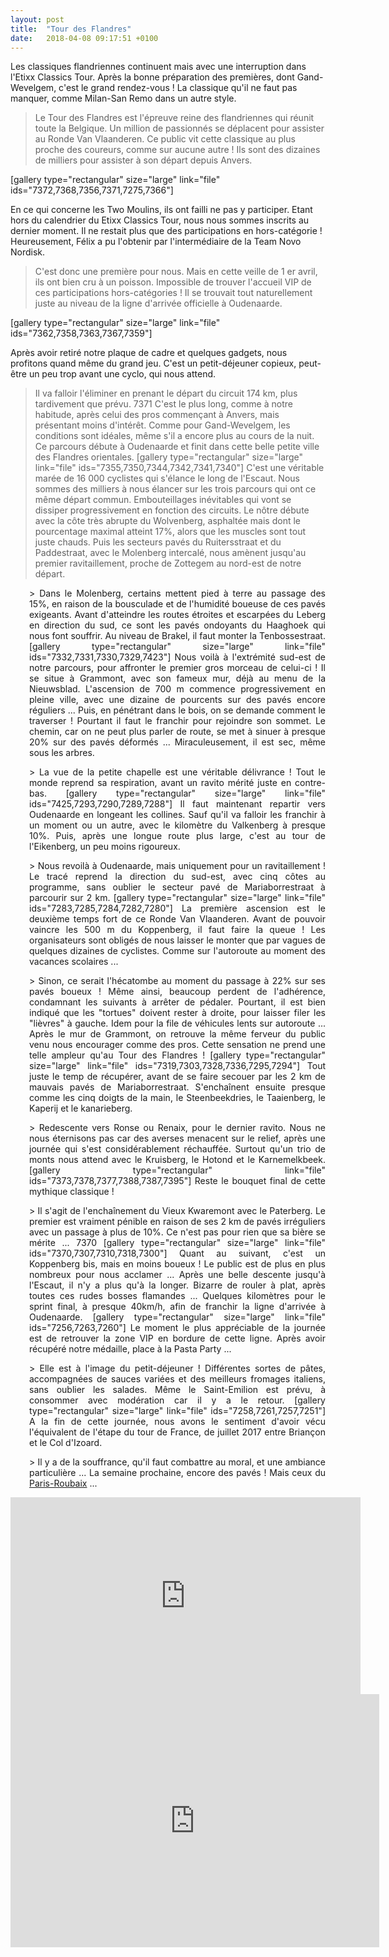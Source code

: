 ```yaml
---
layout: post
title:  "Tour des Flandres"
date:   2018-04-08 09:17:51 +0100
---
```

Les classiques flandriennes continuent mais avec une interruption dans l'Etixx Classics Tour.
Après la bonne préparation des premières, dont Gand-Wevelgem, c'est le grand rendez-vous !
La classique qu'il ne faut pas manquer, comme Milan-San Remo dans un autre style.
> Le Tour des Flandres est l'épreuve reine des flandriennes qui réunit toute la Belgique.
Un million de passionnés se déplacent pour assister au Ronde Van Vlaanderen.
Ce public vit cette classique au plus proche des coureurs, comme sur aucune autre !
Ils sont des dizaines de milliers pour assister à son départ depuis Anvers.

[gallery type="rectangular" size="large" link="file" ids="7372,7368,7356,7371,7275,7366"]

En ce qui concerne les Two Moulins, ils ont failli ne pas y participer.
Etant hors du calendrier du Etixx Classics Tour, nous nous sommes inscrits au dernier moment.
Il ne restait plus que des participations en hors-catégorie !
Heureusement, Félix a pu l'obtenir par l'intermédiaire de la Team Novo Nordisk.
> C'est donc une première pour nous.
Mais en cette veille de 1 er avril, ils ont bien cru à un poisson.
Impossible de trouver l'accueil VIP de ces participations hors-catégories !
Il se trouvait tout naturellement juste au niveau de la ligne d'arrivée officielle à Oudenaarde.

[gallery type="rectangular" size="large" link="file" ids="7362,7358,7363,7367,7359"]

Après avoir retiré notre plaque de cadre et quelques gadgets, nous profitons quand même du grand jeu.
C'est un petit-déjeuner copieux, peut-être un peu trop avant une cyclo, qui nous attend.
> Il va falloir l'éliminer en prenant le départ du circuit 174 km, plus tardivement que prévu.
7371
C'est le plus long, comme à notre habitude, après celui des pros commençant à Anvers, mais présentant moins d'intérêt.
Comme pour Gand-Wevelgem, les conditions sont idéales, même s'il a encore plus au cours de la nuit.
Ce parcours débute à Oudenaarde et finit dans cette belle petite ville des Flandres orientales.
[gallery type="rectangular" size="large" link="file" ids="7355,7350,7344,7342,7341,7340"]
C'est une véritable marée de 16 000 cyclistes qui s'élance le long de l'Escaut.
Nous sommes des milliers à nous élancer sur les trois parcours qui ont ce même départ commun.
Embouteillages inévitables qui vont se dissiper progressivement en fonction des circuits.
Le nôtre débute avec la côte très abrupte du Wolvenberg, asphaltée mais dont le pourcentage maximal atteint 17%, alors que les muscles sont tout juste chauds.
Puis les secteurs pavés du Ruitersstraat et du Paddestraat, avec le Molenberg intercalé, nous amènent jusqu'au premier ravitaillement, proche de Zottegem au nord-est de notre départ.
<p style="padding-left: 30px; text-align: justify;">> Dans le Molenberg, certains mettent pied à terre au passage des 15%, en raison de la bousculade et de l'humidité boueuse de ces pavés exigeants.
Avant d'atteindre les routes étroites et escarpées du Leberg en direction du sud, ce sont les pavés ondoyants du Haaghoek qui nous font souffrir.
Au niveau de Brakel, il faut monter la Tenbossestraat.
[gallery type="rectangular" size="large" link="file" ids="7332,7331,7330,7329,7423"]
Nous voilà à l'extrémité sud-est de notre parcours, pour affronter le premier gros morceau de celui-ci !
Il se situe à Grammont, avec son fameux mur, déjà au menu de la Nieuwsblad.
L'ascension de 700 m commence progressivement en pleine ville, avec une dizaine de pourcents sur des pavés encore réguliers ...
Puis, en pénétrant dans le bois, on se demande comment le traverser !
Pourtant il faut le franchir pour rejoindre son sommet.
Le chemin, car on ne peut plus parler de route, se met à sinuer à presque 20% sur des pavés déformés ...
Miraculeusement, il est sec, même sous les arbres.
<p style="padding-left: 30px; text-align: justify;">> La vue de la petite chapelle est une véritable délivrance !
Tout le monde reprend sa respiration, avant un ravito mérité juste en contre-bas.
[gallery type="rectangular" size="large" link="file" ids="7425,7293,7290,7289,7288"]
Il faut maintenant repartir vers Oudenaarde en longeant les collines.
Sauf qu'il va falloir les franchir à un moment ou un autre, avec le kilomètre du Valkenberg à presque 10%.
Puis, après une longue route plus large, c'est au tour de l'Eikenberg, un peu moins rigoureux.
<p style="padding-left: 30px; text-align: justify;">> Nous revoilà à Oudenaarde, mais uniquement pour un ravitaillement !
Le tracé reprend la direction du sud-est, avec cinq côtes au programme, sans oublier le secteur pavé de Mariaborrestraat à parcourir sur 2 km.
[gallery type="rectangular" size="large" link="file" ids="7283,7285,7284,7282,7280"]
La première ascension est le deuxième temps fort de ce Ronde Van Vlaanderen.
Avant de pouvoir vaincre les 500 m du Koppenberg, il faut faire la queue !
Les organisateurs sont obligés de nous laisser le monter que par vagues de quelques dizaines de cyclistes.
Comme sur l'autoroute au moment des vacances scolaires ...
<p style="padding-left: 30px; text-align: justify;">> Sinon, ce serait l'hécatombe au moment du passage à 22% sur ses pavés boueux !
Même ainsi, beaucoup perdent de l'adhérence, condamnant les suivants à arrêter de pédaler.
Pourtant, il est bien indiqué que les "tortues" doivent rester à droite, pour laisser filer les "lièvres" à gauche.
Idem pour la file de véhicules lents sur autoroute ...
Après le mur de Grammont, on retrouve la même ferveur du public venu nous encourager comme des pros.
Cette sensation ne prend une telle ampleur qu'au Tour des Flandres !
[gallery type="rectangular" size="large" link="file" ids="7319,7303,7328,7336,7295,7294"]
Tout juste le temp de récupérer, avant de se faire secouer par les 2 km de mauvais pavés de Mariaborrestraat.
S'enchaînent ensuite presque comme les cinq doigts de la main, le Steenbeekdries, le Taaienberg, le Kaperij et le kanarieberg.
<p style="padding-left: 30px; text-align: justify;">> Redescente vers Ronse ou Renaix, pour le dernier ravito.
Nous ne nous éternisons pas car des averses menacent sur le relief, après une journée qui s'est considérablement réchauffée.
Surtout qu'un trio de monts nous attend avec le Kruisberg, le Hotond et le Karnemelkbeek.
[gallery type="rectangular" link="file" ids="7373,7378,7377,7388,7387,7395"]
Reste le bouquet final de cette mythique classique !
<p style="padding-left: 30px; text-align: justify;">> Il s'agit de l'enchaînement du Vieux Kwaremont avec le Paterberg.
Le premier est vraiment pénible en raison de ses 2 km de pavés irréguliers avec un passage à plus de 10%.
Ce n'est pas pour rien que sa bière se mérite ...
7370
[gallery type="rectangular" size="large" link="file" ids="7370,7307,7310,7318,7300"]
Quant au suivant, c'est un Koppenberg bis, mais en moins boueux !
Le public est de plus en plus nombreux pour nous acclamer ...
Après une belle descente jusqu'à l'Escaut, il n'y a plus qu'à la longer.
Bizarre de rouler à plat, après toutes ces rudes bosses flamandes ...
Quelques kilomètres pour le sprint final, à presque 40km/h, afin de franchir la ligne d'arrivée à Oudenaarde.
[gallery type="rectangular" size="large" link="file" ids="7256,7263,7260"]
Le moment le plus appréciable de la journée est de retrouver la zone VIP en bordure de cette ligne.
Après avoir récupéré notre médaille, place à la Pasta Party ...
<p style="padding-left: 30px; text-align: justify;">> Elle est à l'image du petit-déjeuner !
Différentes sortes de pâtes, accompagnées de sauces variées et des meilleurs fromages italiens, sans oublier les salades.
Même le Saint-Emilion est prévu, à consommer avec modération car il y a le retour.
[gallery type="rectangular" size="large" link="file" ids="7258,7261,7257,7251"]
A la fin de cette journée, nous avons le sentiment d'avoir vécu l'équivalent de l'étape du tour de France, de juillet 2017 entre Briançon et le Col d'Izoard.
<p style="padding-left: 30px; text-align: justify;">> Il y a de la souffrance, qu'il faut combattre au moral, et une ambiance particulière ...
La semaine prochaine, encore des pavés !
Mais ceux du <a href="http://twomoulins.fr/paris-roubaix/">Paris-Roubaix</a> ...

<center><iframe src="https://www.youtube.com/embed/-4U3QjTUWps" width="560" height="315" frameborder="0" allowfullscreen="allowfullscreen"></iframe></center><center><iframe src="https://www.strava.com/activities/1482192285/embed/eeda9783126c954f10de8349c6cce1b5910181de" width="590" height="405" frameborder="0" scrolling="no"></iframe></center>